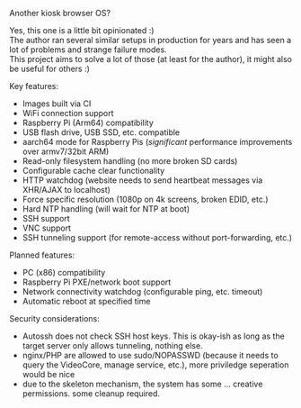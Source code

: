 Another kiosk browser OS?

Yes, this one is a little bit opinionated :)  
The author ran several similar setups in production for years and has seen a lot of problems and strange failure modes.  
This project aims to solve a lot of those (at least for the author), it might also be useful for others :)  

Key features:
- Images built via CI
- WiFi connection support
- Raspberry Pi (Arm64) compatibility
- USB flash drive, USB SSD, etc. compatible
- aarch64 mode for Raspberry Pis (_significant_ performance improvements over armv7/32bit ARM)
- Read-only filesystem handling (no more broken SD cards)
- Configurable cache clear functionality
- HTTP watchdog (website needs to send heartbeat messages via XHR/AJAX to localhost)
- Force specific resolution (1080p on 4k screens, broken EDID, etc.)
- Hard NTP handling (will wait for NTP at boot)
- SSH support
- VNC support
- SSH tunneling support (for remote-access without port-forwarding, etc.)

Planned features:
- PC (x86) compatibility
- Raspberry Pi PXE/network boot support
- Network connectivity watchdog (configurable ping, etc. timeout)
- Automatic reboot at specified time

Security considerations:
- Autossh does not check SSH host keys. This is okay-ish as long as the target server only allows tunneling, nothing else.
- nginx/PHP are allowed to use sudo/NOPASSWD (because it needs to query the VideoCore, manage service, etc.), more priviledge seperation would be nice
- due to the skeleton mechanism, the system has some ... creative permissions. some cleanup required.